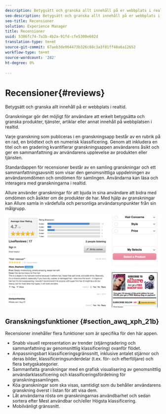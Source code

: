 ```yaml
---
description: Betygsätt och granska allt innehåll på er webbplats i realtid.
seo-description: Betygsätt och granska allt innehåll på er webbplats i realtid.
seo-title: Recensioner
solution: Experience Manager
title: Recensioner
uuid: 5386fc74-7a3b-4b2a-91fd-cfe5300e602d
translation-type: tm+mt
source-git-commit: 67aeb3de964473b326c88c3a3f81ff48a6a12652
workflow-type: tm+mt
source-wordcount: '282'
ht-degree: 0%

---
```



# Recensioner{#reviews}

Betygsätt och granska allt innehåll på er webbplats i realtid.

Granskningar gör det möjligt för användare att enkelt betygsätta och granska produkter, tjänster, artiklar eller annat innehåll på webbplatsen i realtid.

Varje granskning som publiceras i en granskningsapp består av en rubrik på en rad, en brödtext och en numerisk klassificering. Genom att inkludera en titel och en gradering kvantifierar granskningsappen användarens åsikt och ger en sammanfattning av användarens upplevelse av produkten eller tjänsten.

Standardappen för recensioner består av en samling granskningar och ett sammanfattningsavsnitt som visar den genomsnittliga uppdelningen av användaromdömen och omdömen för samlingen. Användarna kan läsa och interagera med granskningarna i realtid.

Allure använder granskningar för att bjuda in sina användare att bidra med omdömen och åsikter om de produkter de har. Med hjälp av granskningar kan Allure samla in värdefulla och personliga användarsynpunkter från sin målgrupp.

![](assets/ReviewsAllure.png)

## Granskningsfunktioner {#section_awq_xph_21b}

Recensioner innehåller flera funktioner som är specifika för den här appen.

* Snabb visuell representation av trender (stjärngradering och sammanfattning av genomsnittlig klassificering) ovanför flödet.
* Anpassningsbart klassificeringsgränssnitt, inklusive antalet stjärnor och deras bilder, klassificeringsunderdelar (t.ex. för- och efterföljare) och flera betygskategorier.
* Sammanfatta granskningar med en grafisk visualisering av genomsnittlig användarklassificering och klassificeringsfördelning för granskningssamlingen.
* Köa granskningar som ska visas, samtidigt som du behåller användarens granskning överst i listan för att visa dem.
* Låt användarna rösta om granskningarnas användbarhet och sedan sortera efter Mest användbar och/eller Högsta klassificering.
* Mobilvänligt gränssnitt.

